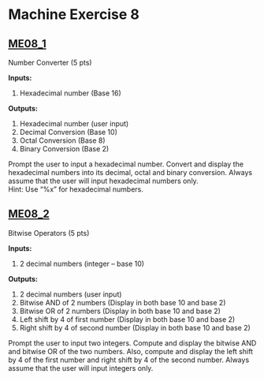# Machine Exercise 8

## [ME08_1](me08_1.c)
Number Converter (5 pts)

**Inputs:**

1. Hexadecimal number (Base 16)

**Outputs:**

1. Hexadecimal number (user input)
2. Decimal Conversion (Base 10)
3. Octal Conversion (Base 8)
4. Binary Conversion (Base 2)

Prompt the user to input a hexadecimal number. Convert and display the hexadecimal numbers into its decimal, octal and binary conversion. Always assume that the user will input hexadecimal numbers only.  
Hint: Use “%x” for hexadecimal numbers.

## [ME08_2](me08_2.c)
Bitwise Operators (5 pts)

**Inputs:**

1. 2 decimal numbers (integer – base 10)

**Outputs:**

1. 2 decimal numbers (user input)
2. Bitwise AND of 2 numbers (Display in both base 10 and base 2)
3. Bitwise OR of 2 numbers (Display in both base 10 and base 2)
4. Left shift by 4 of first number (Display in both base 10 and base 2)
5. Right shift by 4 of second number (Display in both base 10 and base 2)

Prompt the user to input two integers. Compute and display the bitwise AND and bitwise OR of the two numbers. Also, compute and display the left shift by 4 of the first number and right shift by 4 of the second number. Always assume that the user will input integers only.
